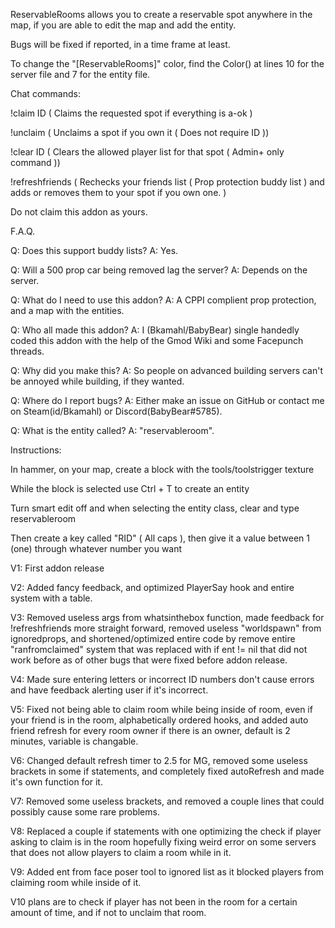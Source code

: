 ReservableRooms allows you to create a reservable spot anywhere in the map, if you are able to edit the map and add the entity.

Bugs will be fixed if reported, in a time frame at least.

To change the "[ReservableRooms]" color, find the Color() at lines 10 for the server file and 7 for the entity file.

Chat commands:

!claim ID ( Claims the requested spot if everything is a-ok )

!unclaim ( Unclaims a spot if you own it ( Does not require ID ))

!clear ID ( Clears the allowed player list for that spot ( Admin+ only command ))

!refreshfriends ( Rechecks your friends list ( Prop protection buddy list ) and adds or removes them to your spot if you own one. )

Do not claim this addon as yours.

F.A.Q.

Q: Does this support buddy lists? A: Yes.

Q: Will a 500 prop car being removed lag the server? A: Depends on the server.
 
Q: What do I need to use this addon? A: A CPPI complient prop protection, and a map with the entities.

Q: Who all made this addon? A: I (Bkamahl/BabyBear) single handedly coded this addon with the help of the Gmod Wiki and some 
Facepunch threads.

Q: Why did you make this? A: So people on advanced building servers can't be annoyed while building, if they wanted. 

Q: Where do I report bugs? A: Either make an issue on GitHub or contact me on Steam(id/Bkamahl) or Discord(BabyBear#5785).

Q: What is the entity called? A: "reservableroom".

Instructions:

In hammer, on your map, create a block with the tools/toolstrigger texture

While the block is selected use Ctrl + T to create an entity

Turn smart edit off and when selecting the entity class, clear and type reservableroom

Then create a key called "RID" ( All caps ), then give it a value between 1 (one) through whatever number you want

V1: First addon release

V2: Added fancy feedback, and optimized PlayerSay hook and entire system with a table.

V3: Removed useless args from whatsinthebox function, made feedback for !refreshfriends more straight forward, removed useless "worldspawn" from ignoredprops, and shortened/optimized entire code by remove entire "ranfromclaimed" system that was replaced with if ent != nil that did not work before as of other bugs that were fixed before addon release.

V4: Made sure entering letters or incorrect ID numbers don't cause errors and have feedback alerting user if it's incorrect.

V5: Fixed not being able to claim room while being inside of room, even if your friend is in the room, alphabetically ordered hooks, and added auto friend refresh for every room owner if there is an owner, default is 2 minutes, variable is changable.

V6: Changed default refresh timer to 2.5 for MG, removed some useless brackets in some if statements, and completely fixed autoRefresh and made it's own function for it.

V7: Removed some useless brackets, and removed a couple lines that could possibly cause some rare problems.

V8: Replaced a couple if statements with one optimizing the check if player asking to claim is in the room hopefully fixing weird error on some servers that does not allow players to claim a room while in it.

V9: Added ent from face poser tool to ignored list as it blocked players from claiming room while inside of it.

V10 plans are to check if player has not been in the room for a certain amount of time, and if not to unclaim that room.